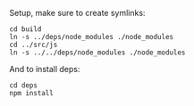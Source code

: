 Setup, make sure to create symlinks:

```
cd build
ln -s ../deps/node_modules ./node_modules
cd ../src/js
ln -s ../../deps/node_modules ./node_modules
```

And to install deps:

```
cd deps
npm install
```